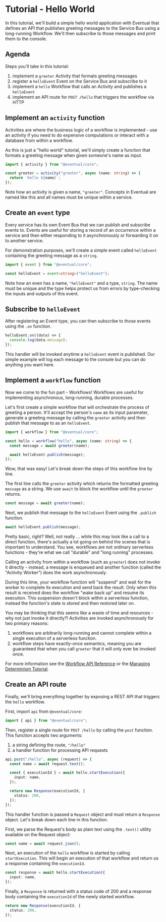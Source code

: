 # Tutorial - Hello World

In this tutorial, we'll build a simple hello world application with Eventual that defines an API that publishes greeting messages to the Service Bus using a long-running Workflow. We'll then subscribe to those messages and print them to the console.

## Agenda

Steps you'll take in this tutorial:

1. implement a `greeter` Activity that formats greeting messages
2. register a `helloEvent` Event on the Service Bus and subscribe to it
3. implement a `hello` Workflow that calls an Activity and publishes a `helloEvent`
4. implement an API route for `POST /hello` that triggers the workflow via HTTP

## Implement an `activity` function

Activities are where the business logic of a workflow is implemented - use an activity if you need to do expensive computations or interact with a database from within a workflow.

As this is just a "hello world" tutorial, we'll simply create a function that formats a greeting message when given someone's name as input.

```ts
import { activity } from "@eventual/core";

const greeter = activity("greeter", async (name: string) => {
  return `hello ${name}`;
});
```

Note how an activity is given a name, `"greeter"`. Concepts in Eventual are named like this and all names must be unique within a service.

## Create an `event` type

Every service has its own Event Bus that we can publish and subscribe events to. Events are useful for storing a record of an occurrence within a service and then either responding to it asynchronously or forwarding it on to another service.

For demonstration purposes, we'll create a simple event called `helloEvent` containing the greeting message as a `string`.

```ts
import { event } from "@eventual/core";

const helloEvent = event<string>("helloEvent");
```

Note how an even has a name, `"helloEvent"` and a type, `string`. The name must be unique and the type helps protect us from errors by type-checking the inputs and outputs of this event.

## Subscribe to `helloEvent`

After registering an Event type, you can then subscribe to those events using the `.on` function.

```ts
helloEvent.on((data) => {
  console.log(data.message);
});
```

This handler will be invoked anytime a `helloEvent` event is published. Our simple example will log each message to the console but you can do anything you want here.

## Implement a `workflow` function

Now we come to the fun part - Workflows! Workflows are useful for implementing asynchronous, long-running, durable processes.

Let's first create a simple workflow that will orchestrate the process of greeting a person. It'll accept the person's `name` as its input parameter, generate a greeting message by calling the `greeter` activity and then publish that message to as an `helloEvent`.

```ts
import { workflow } from "@eventual/core";

const hello = workflow("hello", async (name: string) => {
  const message = await greeter(name);

  await helloEvent.publish(message);
});
```

Wow, that was easy! Let's break down the steps of this workflow line by line.

The first line calls the `greeter` activity which returns the formatted greeting `message` as a string. We use `await` to block the workflow until the `greeter` returns.

```ts
const message = await greeter(name);
```

Next, we publish that message to the `helloEvent` Event using the `.publish` function.

```ts
await helloEvent.publish(message);
```

Pretty basic, right? Well, not really ... while this may look like a call to a direct function, there's actually a lot going on behind the scenes that is important to understand. You see, workflows are not ordinary serverless functions - they're what we call "durable" and "long running" processes.

Calling an activity from within a workflow (such as `greeter`) does not invoke it directly - instead, a message is enqueued and another function (called the "Activity Worker") does the work asynchronously.

During this time, your workflow function will "suspend" and wait for the worker to complete its execution and send back the result. Only when this result is received does the workflow "wake back up" and resume its execution. This suspension doesn't block within a serverless function, instead the function's state is stored and then restored later on.

You may be thinking that this seems like a waste of time and resources - why not just invoke it directly?! Activities are invoked asynchronously for two primary reasons:

1. workflows are arbitrarily long-running and cannot complete within a single execution of a serverless function.
2. workflow steps have exactly-once semantics, meaning you are guaranteed that when you call `greeter` that it will only ever be invoked once.

For more information see the [Workflow API Reference](../reference/3-workflow.md) or the [Managing Determinism Tutorial](./2-managing-determinism.md).

## Create an API route

Finally, we'll bring everything together by exposing a REST API that triggers the `hello` workflow.

First, import `api` from `@eventual/core`:

```ts
import { api } from "@eventual/core";
```

Then, register a single route for `POST /hello` by calling the `post` function. This function accepts two arguments:

1. a string defining the route, `"/hello"`
2. a handler function for processing API requests

```ts
api.post("/hello", async (request) => {
  const name = await request.text();

  const { executionId } = await hello.startExecution({
    input: name,
  });

  return new Response(executionId, {
    status: 200,
  });
});
```

This handler function is passed a `Request` object and must return a `Response` object. Let's break down each line in this function.

First, we parse the Request's body as plain text using the `.text()` utility available on the Request object:

```ts
const name = await request.json();
```

Next, an execution of the `hello` workflow is started by calling `startExecution`. This will begin an execution of that workflow and return us a response containing the `executionId`.

```ts
const response = await hello.startExecution({
  input: name,
});
```

Finally, a `Response` is returned with a status code of 200 and a response body containing the `executionId` of the newly started workflow.

```ts
return new Response(executionId, {
  status: 200,
});
```
